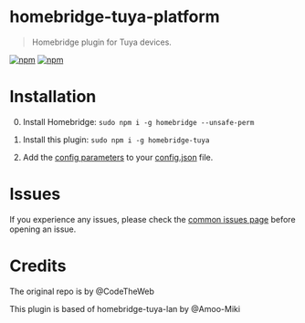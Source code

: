 # homebridge-tuya-platform
> Homebridge plugin for Tuya devices.

[![npm](https://badgen.net/npm/v/homebridge-tuya/latest)](https://www.npmjs.com/package/homebridge-tuya) 
[![npm](https://badgen.net/npm/dt/homebridge-tuya)](https://www.npmjs.com/package/homebridge-tuya)




# Installation
0) Install Homebridge:   ```sudo npm i -g homebridge --unsafe-perm```
1) Install this plugin: ```sudo npm i -g homebridge-tuya```

2) Add the [config parameters](https://github.com/iRayanKhan/homebridge-tuya-platform/blob/master/config-example.MD) to your [config.json](https://github.com/nfarina/homebridge/blob/master/config-sample.json) file.


# Issues 
If you experience any issues, please check the [common issues page](https://github.com/iRayanKhan/homebridge-tuya-platform/wiki/Common-Issues) before opening an issue.


# Credits
The original repo is by @CodeTheWeb

This plugin is based of homebridge-tuya-lan by @Amoo-Miki
